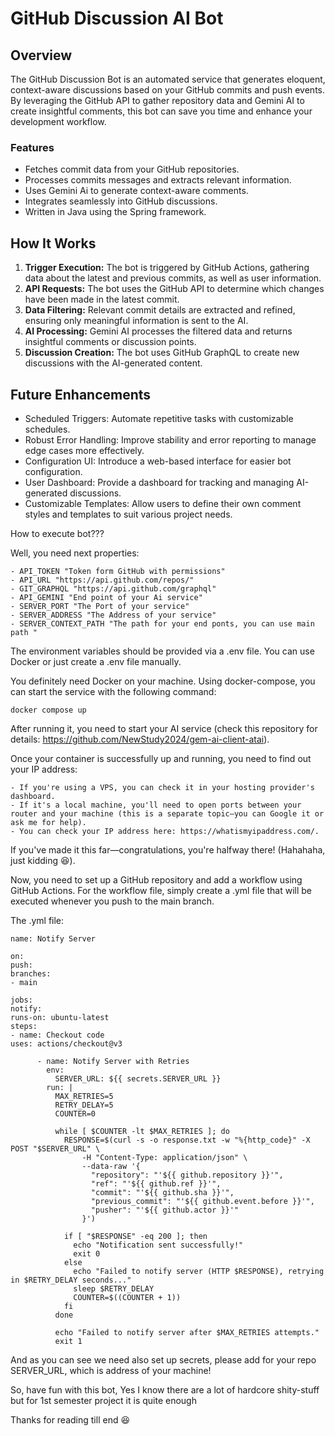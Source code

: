 # GitHub Discussion AI Bot

## Overview
The GitHub Discussion Bot is an automated service that generates eloquent, context-aware discussions based on your GitHub commits and push events. By leveraging the GitHub API to gather repository data and Gemini AI to create insightful comments, this bot can save you time and enhance your development workflow.

### Features
- Fetches commit data from your GitHub repositories.
- Processes commits messages and extracts relevant information.
- Uses Gemini Ai to generate context-aware comments.
- Integrates seamlessly into GitHub discussions.
- Written in Java using the Spring framework.

## How It Works
1.  **Trigger Execution:** The bot is triggered by GitHub Actions, gathering data about the latest and previous commits, as well as user information.
2.  **API Requests:** The bot uses the GitHub API to determine which changes have been made in the latest commit.
3.  **Data Filtering:** Relevant commit details are extracted and refined, ensuring only meaningful information is sent to the AI.
4.  **AI Processing:** Gemini AI processes the filtered data and returns insightful comments or discussion points.
5.  **Discussion Creation:** The bot uses GitHub GraphQL to create new discussions with the AI-generated content.

## Future Enhancements
- Scheduled Triggers: Automate repetitive tasks with customizable schedules.
- Robust Error Handling: Improve stability and error reporting to manage edge cases more effectively.
- Configuration UI: Introduce a web-based interface for easier bot configuration.
- User Dashboard: Provide a dashboard for tracking and managing AI-generated discussions.
- Customizable Templates: Allow users to define their own comment styles and templates to suit various project needs.

How to execute bot???

Well, you need next properties:

    - API_TOKEN "Token form GitHub with permissions"
    - API_URL "https://api.github.com/repos/"
    - GIT_GRAPHQL "https://api.github.com/graphql"
    - API_GEMINI "End point of your Ai service"
    - SERVER_PORT "The Port of your service"
    - SERVER_ADDRESS "The Address of your service"
    - SERVER_CONTEXT_PATH "The path for your end ponts, you can use main path " 

The environment variables should be provided via a .env file. You can use Docker or just create a .env file manually.

You definitely need Docker on your machine. Using docker-compose, you can start the service with the following command:
    
    docker compose up 

After running it, you need to start your AI service (check this repository for details: https://github.com/NewStudy2024/gem-ai-client-atai).

Once your container is successfully up and running, you need to find out your IP address:

    - If you're using a VPS, you can check it in your hosting provider's dashboard.
    - If it's a local machine, you'll need to open ports between your router and your machine (this is a separate topic—you can Google it or ask me for help).
    - You can check your IP address here: https://whatismyipaddress.com/.

If you've made it this far—congratulations, you're halfway there! (Hahahaha, just kidding 😆).

Now, you need to set up a GitHub repository and add a workflow using GitHub Actions.
For the workflow file, simply create a .yml file that will be executed whenever you push to the main branch.

The .yml file: 

````
name: Notify Server

on:
push:
branches:
- main

jobs:
notify:
runs-on: ubuntu-latest
steps:
- name: Checkout code
uses: actions/checkout@v3

      - name: Notify Server with Retries
        env:
          SERVER_URL: ${{ secrets.SERVER_URL }}
        run: |
          MAX_RETRIES=5
          RETRY_DELAY=5
          COUNTER=0

          while [ $COUNTER -lt $MAX_RETRIES ]; do
            RESPONSE=$(curl -s -o response.txt -w "%{http_code}" -X POST "$SERVER_URL" \
                -H "Content-Type: application/json" \
                --data-raw '{
                  "repository": "'${{ github.repository }}'",
                  "ref": "'${{ github.ref }}'",
                  "commit": "'${{ github.sha }}'",
                  "previous_commit": "'${{ github.event.before }}'",
                  "pusher": "'${{ github.actor }}'"
                }')

            if [ "$RESPONSE" -eq 200 ]; then
              echo "Notification sent successfully!"
              exit 0
            else
              echo "Failed to notify server (HTTP $RESPONSE), retrying in $RETRY_DELAY seconds..."
              sleep $RETRY_DELAY
              COUNTER=$((COUNTER + 1))
            fi
          done

          echo "Failed to notify server after $MAX_RETRIES attempts."
          exit 1
````

And as you can see we need also set up secrets, please add for your repo SERVER_URL, which is address of your machine!

So, have fun with this bot, Yes I know there are a lot of hardcore shity-stuff but for 1st semester project it is quite enough 

Thanks for reading till end 😆